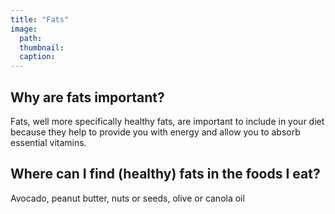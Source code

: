 ```yaml
---
title: "Fats"
image:
  path: 
  thumbnail: 
  caption: 
---
```


## Why are fats important?
Fats, well more specifically healthy fats, are important to include in your diet because they help to provide you with energy and allow you 
to absorb essential vitamins. 

## Where can I find (healthy) fats in the foods I eat?
Avocado, peanut butter, nuts or seeds, olive or canola oil
